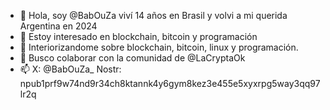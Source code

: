 - 👋 Hola, soy @BabOuZa viví 14 años en Brasil y volvi a mi querida Argentina en 2024
- 👀 Estoy interesado en blockchain, bitcoin y programación
- 🌱 Interiorizandome sobre blockchain, bitcoin, linux y programación.
- 💞️ Busco colaborar con la comunidad de @LaCryptaOk
- 📫 X: @BabOuZa_ Nostr: npub1prf9w74nd9r34ch8ktannk4y6gym8kez3e455e5xyxrpg5way3qq97lr2q



<!---
BabOuZa/BabOuZa is a ✨ special ✨ repository because its `README.md` (this file) appears on your GitHub profile.
You can click the Preview link to take a look at your changes.
--->
